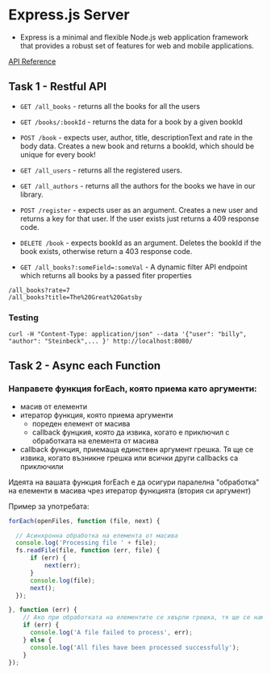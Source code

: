 # Express.js Server

* Express is a minimal and flexible Node.js web application framework that provides a robust set of features for web and mobile applications.

[API Reference](http://expressjs.com/api.html)


## Task 1 - Restful API

* `GET /all_books` - returns all the books for all the users
* `GET /books/:bookId` - returns the data for a book by a given bookId
* `POST /book` - expects user, author, title, descriptionText and rate in the body data. Creates a new book and returns a bookId, which should be unique for every book!
* `GET /all_users` - returns all the registered users.
* `GET /all_authors` - returns all the authors for the books we have in our library.
* `POST /register` - expects user as an argument. Creates a new user and returns a key for that user. If the user  exists just returns a 409 response code.
* `DELETE /book` - expects bookId as an argument. Deletes the bookId if the book exists, otherwise return a 403 response code.

* `GET /all_books?:someField=:someVal` - A dynamic filter API endpoint which returns all books by a passed fiter properties
```
/all_books?rate=7
/all_books?title=The%20Great%20Gatsby
```

### Testing
```
curl -H "Content-Type: application/json" --data '{"user": "billy", "author": "Steinbeck",... }' http://localhost:8080/
```
## Task 2 - Async each Function
### Направете функция forEach, която приема като аргументи:
* масив от елементи
* итератор функция, която приема аргументи
	* пореден елемент от масива
	* callback фунцкия, която да извика, когато е приключил с обработката на елемента от масива
* callback функция, приемаща единствен аргумент грешка. Тя ще се извика, когато възникне грешка или всички други callbacks са приключили

Идеята на вашата функция forEach e да осигури паралелна "обработка" на елементи в масива чрез итератор функцията (втория си аргумент)

Пример за употребата:

```javascript
forEach(openFiles, function (file, next) {

  // Асинхронна обработка на елемента от масива
  console.log('Processing file ' + file);
  fs.readFile(file, function (err, file) {
      if (err) {
          next(err);
      }
      console.log(file);
      next();
  });

}, function (err) {
    // Ако при обработката на елементите се хвърли грешка, тя ще се намира в аргумента err
    if (err) {
      console.log('A file failed to process', err);
    } else {
      console.log('All files have been processed successfully');
    }
});
```